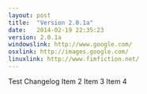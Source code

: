 ```yaml
---
layout: post
title:  "Version 2.0.1a"
date:   2014-02-19 22:35:23
version: 2.0.1a
windowslink: http://www.google.com/
osxlink: http://images.google.com/
linuxlink: http://www.fimfiction.net/
---
```

Test Changelog
Item 2
Item 3
Item 4
